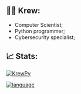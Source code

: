 ## 👱‍♀️ Krew: 
- Computer Scientist;
- Python programmer;
- Cybersecurity specialist;

## 📈 Stats:
[![KrewPy](https://github-readme-stats.vercel.app/api?username=KrewPy&theme=dark&show_icons=true&hide_border=false)](https://github.com/anuraghazra/github-readme-stats)

[![language](https://github-readme-stats.vercel.app/api/top-langs/?username=KrewPy&hide=html&layout=compact&theme=dark)](https://github.com/anuraghazra/github-readme-stats)
